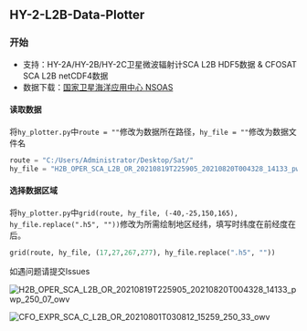  ## HY-2-L2B-Data-Plotter
 
 ### 开始
 * 支持：HY-2A/HY-2B/HY-2C卫星微波辐射计SCA L2B HDF5数据 & CFOSAT SCA L2B netCDF4数据
 * 数据下载：[国家卫星海洋应用中心 NSOAS](https://osdds.nsoas.org.cn)
 
 #### 读取数据
将`hy_plotter.py`中`route = ""`修改为数据所在路径，`hy_file = ""`修改为数据文件名
```py
route = "C:/Users/Administrator/Desktop/Sat/"
hy_file = "H2B_OPER_SCA_L2B_OR_20210819T225905_20210820T004328_14133_pwp_250_07_owv.h5"
```  
 #### 选择数据区域
 将`hy_plotter.py`中`grid(route, hy_file, (-40,-25,150,165), hy_file.replace(".h5", ""))`修改为所需绘制地区经纬，填写时纬度在前经度在后。
 ```py
 grid(route, hy_file, (17,27,267,277), hy_file.replace(".h5", ""))
 ```
 如遇问题请提交Issues  
 
![H2B_OPER_SCA_L2B_OR_20210819T225905_20210820T004328_14133_pwp_250_07_owv](https://user-images.githubusercontent.com/54111871/130322471-36a3eb55-6f9f-4e08-9635-f46821782d0d.png)

![CFO_EXPR_SCA_C_L2B_OR_20210801T030812_15259_250_33_owv](https://user-images.githubusercontent.com/79071461/130332521-a5f5c0ad-99f2-472f-b9ce-4b9e1280b3ae.png)
